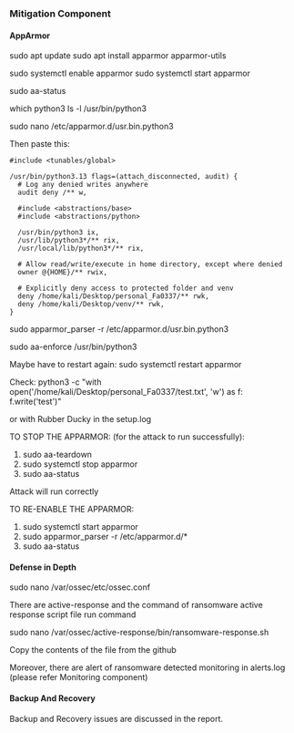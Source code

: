 ### Mitigation Component

#### AppArmor

sudo apt update
sudo apt install apparmor apparmor-utils

sudo systemctl enable apparmor
sudo systemctl start apparmor

sudo aa-status

which python3
ls -l /usr/bin/python3

sudo nano /etc/apparmor.d/usr.bin.python3

Then paste this:
```
#include <tunables/global>

/usr/bin/python3.13 flags=(attach_disconnected, audit) {
  # Log any denied writes anywhere
  audit deny /** w,

  #include <abstractions/base>
  #include <abstractions/python>

  /usr/bin/python3 ix,
  /usr/lib/python3*/** rix,
  /usr/local/lib/python3*/** rix,

  # Allow read/write/execute in home directory, except where denied
  owner @{HOME}/** rwix,

  # Explicitly deny access to protected folder and venv
  deny /home/kali/Desktop/personal_Fa0337/** rwk,
  deny /home/kali/Desktop/venv/** rwk,
}
```

sudo apparmor_parser -r /etc/apparmor.d/usr.bin.python3

sudo aa-enforce /usr/bin/python3

Maybe have to restart again:
sudo systemctl restart apparmor

Check:
python3 -c "with open('/home/kali/Desktop/personal_Fa0337/test.txt', 'w') as f: f.write('test')"

or with Rubber Ducky in the setup.log

TO STOP THE APPARMOR: (for the attack to run successfully):
1. sudo aa-teardown
2. sudo systemctl stop apparmor
3. sudo aa-status

Attack will run correctly

TO RE-ENABLE THE APPARMOR:
1. sudo systemctl start apparmor
2. sudo apparmor_parser -r /etc/apparmor.d/*
3. sudo aa-status

#### Defense in Depth

sudo nano /var/ossec/etc/ossec.conf

There are active-response and the command of ransomware active response script file run command

sudo nano /var/ossec/active-response/bin/ransomware-response.sh

Copy the contents of the file from the github

Moreover, there are alert of ransomware detected monitoring in alerts.log (please refer Monitoring component)

#### Backup And Recovery
Backup and Recovery issues are discussed in the report.